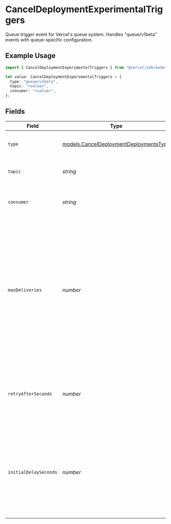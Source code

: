 # CancelDeploymentExperimentalTriggers

Queue trigger event for Vercel's queue system. Handles "queue/v1beta" events with queue-specific configuration.

## Example Usage

```typescript
import { CancelDeploymentExperimentalTriggers } from "@vercel/sdk/models/canceldeploymentop.js";

let value: CancelDeploymentExperimentalTriggers = {
  type: "queue/v1beta",
  topic: "<value>",
  consumer: "<value>",
};
```

## Fields

| Field                                                                                                                                                                                                                                                                              | Type                                                                                                                                                                                                                                                                               | Required                                                                                                                                                                                                                                                                           | Description                                                                                                                                                                                                                                                                        |
| ---------------------------------------------------------------------------------------------------------------------------------------------------------------------------------------------------------------------------------------------------------------------------------- | ---------------------------------------------------------------------------------------------------------------------------------------------------------------------------------------------------------------------------------------------------------------------------------- | ---------------------------------------------------------------------------------------------------------------------------------------------------------------------------------------------------------------------------------------------------------------------------------- | ---------------------------------------------------------------------------------------------------------------------------------------------------------------------------------------------------------------------------------------------------------------------------------- |
| `type`                                                                                                                                                                                                                                                                             | [models.CancelDeploymentDeploymentsType](../models/canceldeploymentdeploymentstype.md)                                                                                                                                                                                             | :heavy_check_mark:                                                                                                                                                                                                                                                                 | Event type - must be "queue/v1beta" (REQUIRED)                                                                                                                                                                                                                                     |
| `topic`                                                                                                                                                                                                                                                                            | *string*                                                                                                                                                                                                                                                                           | :heavy_check_mark:                                                                                                                                                                                                                                                                 | Name of the queue topic to consume from (REQUIRED)                                                                                                                                                                                                                                 |
| `consumer`                                                                                                                                                                                                                                                                         | *string*                                                                                                                                                                                                                                                                           | :heavy_check_mark:                                                                                                                                                                                                                                                                 | Name of the consumer group for this trigger (REQUIRED)                                                                                                                                                                                                                             |
| `maxDeliveries`                                                                                                                                                                                                                                                                    | *number*                                                                                                                                                                                                                                                                           | :heavy_minus_sign:                                                                                                                                                                                                                                                                 | Maximum number of delivery attempts for message processing (OPTIONAL) This represents the total number of times a message can be delivered, not the number of retries. Must be at least 1 if specified. Behavior when not specified depends on the server's default configuration. |
| `retryAfterSeconds`                                                                                                                                                                                                                                                                | *number*                                                                                                                                                                                                                                                                           | :heavy_minus_sign:                                                                                                                                                                                                                                                                 | Delay in seconds before retrying failed executions (OPTIONAL) Behavior when not specified depends on the server's default configuration.                                                                                                                                           |
| `initialDelaySeconds`                                                                                                                                                                                                                                                              | *number*                                                                                                                                                                                                                                                                           | :heavy_minus_sign:                                                                                                                                                                                                                                                                 | Initial delay in seconds before first execution attempt (OPTIONAL) Must be 0 or greater. Use 0 for no initial delay. Behavior when not specified depends on the server's default configuration.                                                                                    |